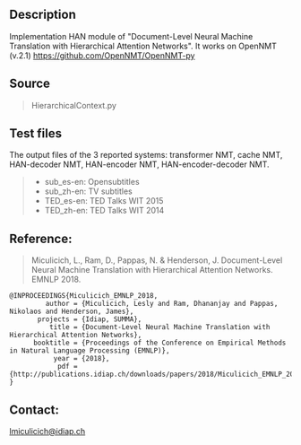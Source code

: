 ## Description

Implementation HAN module of "Document-Level Neural Machine Translation with Hierarchical Attention Networks". It works on OpenNMT (v.2.1) https://github.com/OpenNMT/OpenNMT-py

## Source
>	HierarchicalContext.py

## Test files
The output files of the 3 reported systems: transformer NMT, cache NMT, HAN-decoder NMT, HAN-encoder NMT, HAN-encoder-decoder NMT.
>	- sub_es-en: Opensubtitles 
>	- sub_zh-en: TV subtitles 
>	- TED_es-en: TED Talks WIT 2015
>	- TED_zh-en: TED Talks WIT 2014


## Reference:
>Miculicich, L., Ram, D., Pappas, N. & Henderson, J. Document-Level Neural Machine Translation with Hierarchical Attention Networks. EMNLP 2018.

```
@INPROCEEDINGS{Miculicich_EMNLP_2018,
         author = {Miculicich, Lesly and Ram, Dhananjay and Pappas, Nikolaos and Henderson, James},
       projects = {Idiap, SUMMA},
          title = {Document-Level Neural Machine Translation with Hierarchical Attention Networks},
      booktitle = {Proceedings of the Conference on Empirical Methods in Natural Language Processing (EMNLP)},
           year = {2018},
            pdf = {http://publications.idiap.ch/downloads/papers/2018/Miculicich_EMNLP_2018.pdf}
}
```
 
## Contact:
lmiculicich@idiap.ch
